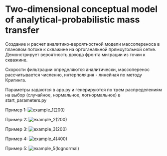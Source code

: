 # Two-dimensional conceptual model of analytical-probabilistic mass transfer

Создание и расчет аналитико-вероятностной модели массопереноса в плановом потоке к скважине на ортоганальной прямоугольной сетке. Демонстрирует вероятность дохода фронта миграции из точки к скважине.

Скорости фильтрации определяются аналитически, массоперенос рассчитывается численно, интерполяция - линейная по методу Кригинга.

Параметры задаются в app.py и генерируются по трем распределениям на выбор (случайное, нормальное, логнормальное) в start_parameters.py

Пример 1:
![example_1(200)](https://github.com/SizNi/geol_mod/assets/115162848/58259d05-f4c4-4014-99ad-3c9e46b05f22)

Пример 2:
![example_2(200)](https://github.com/SizNi/geol_mod/assets/115162848/be26b6a4-ca27-41cc-8954-45341d8a6b38)

Пример 3:
![example_3(200)](https://github.com/SizNi/geol_mod/assets/115162848/1b2be698-d906-499e-8a65-cc049f7ea741)

Пример 4:
![example_4(400)](https://github.com/SizNi/geol_mod/assets/115162848/ccaca612-9ffe-4337-8f72-59440ca6a527)

Пример 5:
![example_5(lognormal)](https://github.com/SizNi/geol_mod/assets/115162848/040d96ae-1ba2-4d8a-9061-30680693297d)
